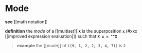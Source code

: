 # Mode

**see** [[math notation]]

**definition** the _mode_ of a [[multiset]] **`X`** is the superposition **`x`** (#xxx [[improved expression evaluation]]) such that **`X x = ^^X`**

> **example** the [[mode]] of **`((9, 1, 2, 2, 3, 4, 7))`** is **`2`**

